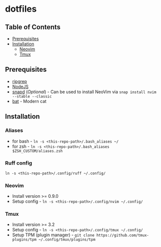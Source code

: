 # dotfiles

## Table of Contents
* [Prerequisites](#prerequisites)
* [Installation](#installation)
  - [Neovim](#neovim)
  - [Tmux](#tmux)

## Prerequisites
- [ripgrep](https://github.com/BurntSushi/ripgrep#installation)
- [NodeJS](https://github.com/nodesource/distributions#installation-instructions)
- [snapd](https://snapcraft.io/docs/installing-snap-on-ubuntu) (_Optional_) - Can be used to install NeoVim via `snap install nvim --stable --classic`
- [bat](https://github.com/sharkdp/bat?tab=readme-ov-file#installation) - Modern cat

## Installation

### Aliases
- for bash - `ln -s <this-repo-path>/.bash_aliases ~/`
- for zsh - `ln -s <this-repo-path>/.bash_aliases $ZSH_CUSTOM/aliases.zsh`

### Ruff config
`ln -s <this-repo-path>/.config/ruff ~/.config/`

### Neovim
- Install version >= 0.9.0
- Setup config - `ln -s <this-repo-path>/.config/nvim ~/.config/`

### Tmux
- Install version >= 3.2
- Setup config - `ln -s <this-repo-path>/.config/tmux ~/.config/`
- Setup TPM (plugin manager) - `git clone https://github.com/tmux-plugins/tpm ~/.config/tmux/plugins/tpm`
